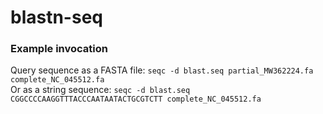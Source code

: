 # blastn-seq

### Example invocation
Query sequence as a FASTA file: ```seqc -d blast.seq partial_MW362224.fa complete_NC_045512.fa``` <br/>
Or as a string sequence: ```seqc -d blast.seq CGGCCCCAAGGTTTACCCAATAATACTGCGTCTT complete_NC_045512.fa```
